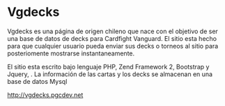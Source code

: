 Vgdecks
=======================

Vgdecks es una página de origen chileno que nace con el objetivo de ser una base de datos de decks para Cardfight Vanguard. El sitio esta hecho para que cualquier usuario pueda enviar sus decks o torneos al sitio para posteriomente mostrarse instantaneamente.

El sitio esta escrito bajo lenguaje PHP, Zend Framework 2, Bootstrap y Jquery, . La información de las cartas y los decks se almacenan en una base de datos Mysql

http://vgdecks.pgcdev.net


